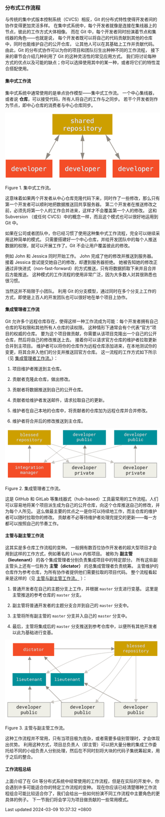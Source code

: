 ### 分布式工作流程

与传统的集中式版本控制系统（CVCS）相反，Git
的分布式特性使得开发者间的协作变得更加灵活多样。
在集中式系统中，每个开发者就像是连接在集线器上的节点，彼此的工作方式大体相像。
而在 Git 中，每个开发者同时扮演着节点和集线器的角色——也就是说，
每个开发者既可以将自己的代码贡献到其他的仓库中，同时也能维护自己的公开仓库，
让其他人可以在其基础上工作并贡献代码。 由此，Git
的分布式协作可以为你的项目和团队衍生出种种不同的工作流程，
接下来的章节会介绍几种利用了 Git 的这种灵活性的常见应用方式。
我们将讨论每种方式的优点以及可能的缺点；你可以选择使用其中的某一种，或者将它们的特性混合搭配使用。

#### 集中式工作流

集中式系统中通常使用的是单点协作模型——集中式工作流。
一个中心集线器，或者说
**仓库**，可以接受代码，所有人将自己的工作与之同步。
若干个开发者则作为节点，即中心仓库的消费者与中心仓库同步。

![集中式工作流。](../../../../images/centralized_workflow.png)

Figure 1. 集中式工作流。

这意味着如果两个开发者从中心仓库克隆代码下来，同时作了一些修改，那么只有第一个开发者可以顺利地把数据推送回共享服务器。
第二个开发者在推送修改之前，必须先将第一个人的工作合并进来，这样才不会覆盖第一个人的修改。
这和 Subversion （或任何
CVCS）中的概念一样，而且这个模式也可以很好地运用到 Git 中。

如果在公司或者团队中，你已经习惯了使用这种集中式工作流程，完全可以继续采用这种简单的模式。
只需要搭建好一个中心仓库，并给开发团队中的每个人推送数据的权限，就可以开展工作了。Git
不会让用户覆盖彼此的修改。

例如 John 和 Jessica 同时开始工作。 John 完成了他的修改并推送到服务器。
接着 Jessica 尝试提交她自己的修改，却遭到服务器拒绝。
她被告知她的修改正通过非快进式（non-fast-forward）的方式推送，只有将数据抓取下来并且合并后方能推送。
这种模式的工作流程的使用非常广泛，因为大多数人对其很熟悉也很习惯。

当然这并不局限于小团队。 利用 Git
的分支模型，通过同时在多个分支上工作的方式，即使是上百人的开发团队也可以很好地在单个项目上协作。

#### 集成管理者工作流

Git
允许多个远程仓库存在，使得这样一种工作流成为可能：每个开发者拥有自己仓库的写权限和其他所有人仓库的读权限。
这种情形下通常会有个代表“官方”项目的权威的仓库。
要为这个项目做贡献，你需要从该项目克隆出一个自己的公开仓库，然后将自己的修改推送上去。
接着你可以请求官方仓库的维护者拉取更新合并到主项目。
维护者可以将你的仓库作为远程仓库添加进来，在本地测试你的变更，将其合并入他们的分支并推送回官方仓库。
这一流程的工作方式如下所示（见 [集成管理者工作流。](#wfdiag_b)）：

1.  项目维护者推送到主仓库。

2.  贡献者克隆此仓库，做出修改。

3.  贡献者将数据推送到自己的公开仓库。

4.  贡献者给维护者发送邮件，请求拉取自己的更新。

5.  维护者在自己本地的仓库中，将贡献者的仓库加为远程仓库并合并修改。

6.  维护者将合并后的修改推送到主仓库。

![集成管理者工作流。](../../../../images/integration-manager.png)

Figure 2. 集成管理者工作流。

这是 GitHub 和 GitLab
等集线器式（hub-based）工具最常用的工作流程。人们可以容易地将某个项目派生成为自己的公开仓库，向这个仓库推送自己的修改，并为每个人所见。
这么做最主要的优点之一是你可以持续地工作，而主仓库的维护者可以随时拉取你的修改。
贡献者不必等待维护者处理完提交的更新——每一方都可以按照自己的节奏工作。

#### 主管与副主管工作流

这其实是多仓库工作流程的变种。
一般拥有数百位协作开发者的超大型项目才会用到这样的工作方式，例如著名的
Linux 内核项目。 被称为 **副主管（lieutenant）**
的各个集成管理者分别负责集成项目中的特定部分。
所有这些副主管头上还有一位称为 **主管（dictator）**
的总集成管理者负责统筹。
主管维护的仓库作为参考仓库，为所有协作者提供他们需要拉取的项目代码。
整个流程看起来是这样的（见 [主管与副主管工作流。](#wfdiag_c) ）：

1.  普通开发者在自己的主题分支上工作，并根据 `master` 分支进行变基。
    这里是主管推送的参考仓库的 `master` 分支。

2.  副主管将普通开发者的主题分支合并到自己的 `master` 分支中。

3.  主管将所有副主管的 `master` 分支并入自己的 `master` 分支中。

4.  最后，主管将集成后的 `master`
    分支推送到参考仓库中，以便所有其他开发者以此为基础进行变基。

![主管与副主管工作流。](../../../../images/benevolent-dictator.png)

Figure 3. 主管与副主管工作流。

这种工作流程并不常用，只有当项目极为庞杂，或者需要多级别管理时，才会体现出优势。
利用这种方式，项目总负责人（即主管）可以把大量分散的集成工作委托给不同的小组负责人分别处理，然后在不同时刻将大块的代码子集统筹起来，用于之后的整合。

#### 工作流程总结

上面介绍了在 Git
等分布式系统中经常使用的工作流程，但是在实际的开发中，你会遇到许多可能适合你的特定工作流程的变种。
现在你应该已经清楚哪种工作流程组合可能比较适合你了，我们会给出一些如何扮演不同工作流程中主要角色的更具体的例子。
下一节我们将会学习为项目做贡献的一些常用模式。

Last updated 2024-03-09 10:37:32 +0800
